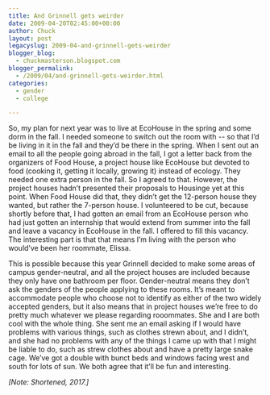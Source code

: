 ```yaml
---
title: And Grinnell gets weirder
date: 2009-04-20T02:45:00+00:00
author: Chuck
layout: post
legacyslug: 2009-04-and-grinnell-gets-weirder
blogger_blog:
  - chuckmasterson.blogspot.com
blogger_permalink:
  - /2009/04/and-grinnell-gets-weirder.html
categories:
  - gender
  - college

---
```

So, my plan for next year was to live at EcoHouse in the spring and some dorm
in the fall. I needed someone to switch out the room with -- so that I’d be
living in it in the fall and they’d be there in the spring. When I sent out an
email to all the people going abroad in the fall, I got a letter back from the
organizers of Food House, a project house like EcoHouse but devoted to food
(cooking it, getting it locally, growing it) instead of ecology. They needed
one extra person in the fall. So I agreed to that. However, the project houses
hadn’t presented their proposals to Housinge yet at this point. When Food House
did that, they didn’t get the 12-person house they wanted, but rather the
7-person house. I volunteered to be cut, because shortly before that, I had
gotten an email from an EcoHouse person who had just gotten an internship that
would extend from summer into the fall and leave a vacancy in EcoHouse in the
fall. I offered to fill this vacancy. The interesting part is that that means
I’m living with the person who would’ve been her roommate, Elissa.  

This is possible because this year Grinnell decided to make some areas of
campus gender-neutral, and all the project houses are included because they
only have one bathroom per floor. Gender-neutral means they don’t ask the
genders of the people applying to these rooms. It’s meant to accommodate people
who choose not to identify as either of the two widely accepted genders, but it
also means that in project houses we’re free to do pretty much whatever we
please regarding rooommates. She and I are both cool with the whole thing. She
sent me an email asking if I would have problems with various things, such as
clothes strewn about, and I didn’t, and she had no problems with any of the
things I came up with that I might be liable to do, such as strew clothes about
and have a pretty large snake cage. We’ve got a double with bunct beds and
windows facing west and south for lots of sun. We both agree that it’ll be fun
and interesting.  

*[Note: Shortened, 2017.]*
